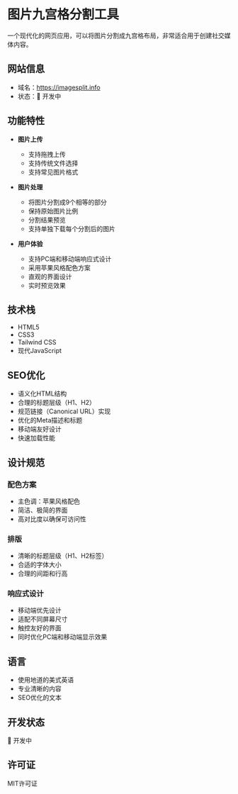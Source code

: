 # 图片九宫格分割工具

一个现代化的网页应用，可以将图片分割成九宫格布局，非常适合用于创建社交媒体内容。

## 网站信息
- 域名：https://imagesplit.info
- 状态：🚧 开发中

## 功能特性

- **图片上传**
  - 支持拖拽上传
  - 支持传统文件选择
  - 支持常见图片格式

- **图片处理**
  - 将图片分割成9个相等的部分
  - 保持原始图片比例
  - 分割结果预览
  - 支持单独下载每个分割后的图片

- **用户体验**
  - 支持PC端和移动端响应式设计
  - 采用苹果风格配色方案
  - 直观的界面设计
  - 实时预览效果

## 技术栈

- HTML5
- CSS3
- Tailwind CSS
- 现代JavaScript

## SEO优化

- 语义化HTML结构
- 合理的标题层级（H1、H2）
- 规范链接（Canonical URL）实现
- 优化的Meta描述和标题
- 移动端友好设计
- 快速加载性能

## 设计规范

### 配色方案
- 主色调：苹果风格配色
- 简洁、极简的界面
- 高对比度以确保可访问性

### 排版
- 清晰的标题层级（H1、H2标签）
- 合适的字体大小
- 合理的间距和行高

### 响应式设计
- 移动端优先设计
- 适配不同屏幕尺寸
- 触控友好的界面
- 同时优化PC端和移动端显示效果

## 语言
- 使用地道的美式英语
- 专业清晰的内容
- SEO优化的文本

## 开发状态
🚧 开发中

## 许可证
MIT许可证 